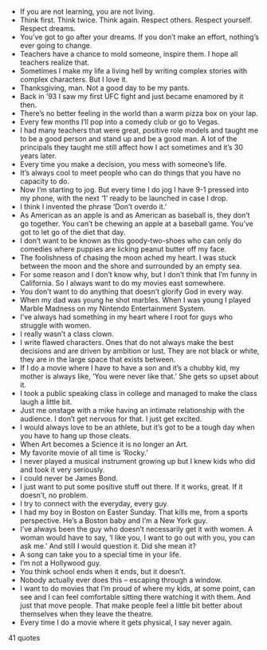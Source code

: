  - If you are not learning, you are not living.
 - Think first. Think twice. Think again. Respect others. Respect yourself. Respect dreams.
 - You’ve got to go after your dreams. If you don’t make an effort, nothing’s ever going to change.
 - Teachers have a chance to mold someone, inspire them. I hope all teachers realize that.
 - Sometimes I make my life a living hell by writing complex stories with complex characters. But I love it.
 - Thanksgiving, man. Not a good day to be my pants.
 - Back in ’93 I saw my first UFC fight and just became enamored by it then.
 - There’s no better feeling in the world than a warm pizza box on your lap.
 - Every few months I’ll pop into a comedy club or go to Vegas.
 - I had many teachers that were great, positive role models and taught me to be a good person and stand up and be a good man. A lot of the principals they taught me still affect how I act sometimes and it’s 30 years later.
 - Every time you make a decision, you mess with someone’s life.
 - It’s always cool to meet people who can do things that you have no capacity to do.
 - Now I’m starting to jog. But every time I do jog I have 9-1 pressed into my phone, with the next ‘1’ ready to be launched in case I drop.
 - I think I invented the phrase ‘Don’t overdo it.’
 - As American as an apple is and as American as baseball is, they don’t go together. You can’t be chewing an apple at a baseball game. You’ve got to let go of the diet that day.
 - I don’t want to be known as this goody-two-shoes who can only do comedies where puppies are licking peanut butter off my face.
 - The foolishness of chasing the moon ached my heart. I was stuck between the moon and the shore and surrounded by an empty sea.
 - For some reason and I don’t know why, but I don’t think that I’m funny in California. So I always want to do my movies east somewhere.
 - You don’t want to do anything that doesn’t glorify God in every way.
 - When my dad was young he shot marbles. When I was young I played Marble Madness on my Nintendo Entertainment System.
 - I’ve always had something in my heart where I root for guys who struggle with women.
 - I really wasn’t a class clown.
 - I write flawed characters. Ones that do not always make the best decisions and are driven by ambition or lust. They are not black or white, they are in the large space that exists between.
 - If I do a movie where I have to have a son and it’s a chubby kid, my mother is always like, ‘You were never like that.’ She gets so upset about it.
 - I took a public speaking class in college and managed to make the class laugh a little bit.
 - Just me onstage with a mike having an intimate relationship with the audience. I don’t get nervous for that. I just get excited.
 - I would always love to be an athlete, but it’s got to be a tough day when you have to hang up those cleats.
 - When Art becomes a Science it is no longer an Art.
 - My favorite movie of all time is ‘Rocky.’
 - I never played a musical instrument growing up but I knew kids who did and took it very seriously.
 - I could never be James Bond.
 - I just want to put some positive stuff out there. If it works, great. If it doesn’t, no problem.
 - I try to connect with the everyday, every guy.
 - I had my boy in Boston on Easter Sunday. That kills me, from a sports perspective. He’s a Boston baby and I’m a New York guy.
 - I’ve always been the guy who doesn’t necessarily get it with women. A woman would have to say, ‘I like you, I want to go out with you, you can ask me.’ And still I would question it. Did she mean it?
 - A song can take you to a special time in your life.
 - I’m not a Hollywood guy.
 - You think school ends when it ends, but it doesn’t.
 - Nobody actually ever does this – escaping through a window.
 - I want to do movies that I’m proud of where my kids, at some point, can see and I can feel comfortable sitting there watching it with them. And just that move people. That make people feel a little bit better about themselves when they leave the theatre.
 - Every time I do a movie where it gets physical, I say never again.

41 quotes